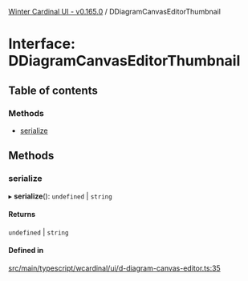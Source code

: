 [Winter Cardinal UI - v0.165.0](../index.md) / DDiagramCanvasEditorThumbnail

# Interface: DDiagramCanvasEditorThumbnail

## Table of contents

### Methods

- [serialize](DDiagramCanvasEditorThumbnail.md#serialize)

## Methods

### serialize

▸ **serialize**(): `undefined` \| `string`

#### Returns

`undefined` \| `string`

#### Defined in

[src/main/typescript/wcardinal/ui/d-diagram-canvas-editor.ts:35](https://github.com/winter-cardinal/winter-cardinal-ui/blob/v0.165.0/src/main/typescript/wcardinal/ui/d-diagram-canvas-editor.ts#L35)
